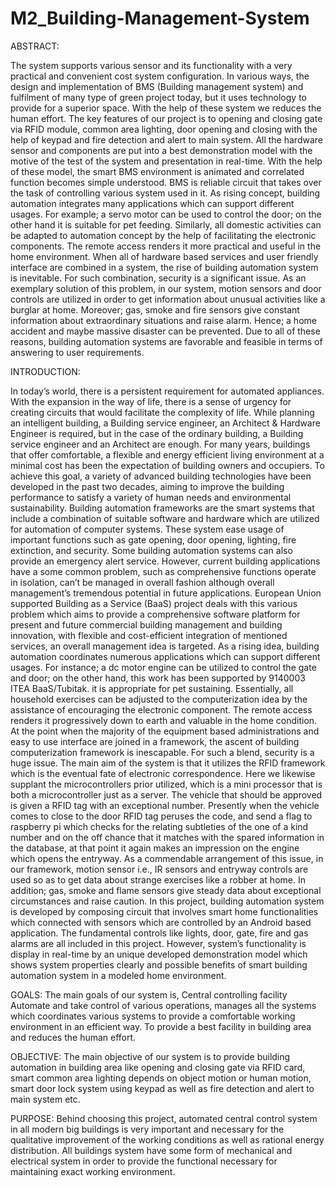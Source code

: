 # M2_Building-Management-System

ABSTRACT:

The system supports various sensor and its functionality with a very practical and convenient cost system configuration. In various ways, the design and implementation of BMS (Building management system) and fulfilment of many type of green project today, but it uses technology to provide for a superior space. With the help of these system we reduces the human effort. The key features of our project is to opening and closing gate via RFID module, common area lighting, door opening and closing with the help of keypad and fire detection and alert to main system. All the hardware sensor and components are put into a best demonstration model with the motive of the test of the system and presentation in real-time. With the help of these model, the smart BMS environment is animated and correlated function becomes simple understood. BMS is reliable circuit that takes over the task of controlling various system used in it.
As rising concept, building automation integrates many applications which can support different usages. For example; a servo motor can be used to control the door; on the other hand it is suitable for pet feeding. Similarly, all domestic activities can be adapted to automation concept by the help of facilitating the electronic components.
The remote access renders it more practical and useful in the home environment. When all of hardware based services and user friendly interface are combined in a system, the rise of building automation system is inevitable. For such combination, security is a significant issue. As an exemplary solution of this problem, in our system, motion sensors and door controls are utilized in order to get information about unusual activities like a burglar at home. Moreover; gas, smoke and fire sensors give constant information about extraordinary situations and raise alarm. Hence; a home accident and maybe massive disaster can be prevented. Due to all of these reasons, building automation systems are favorable and feasible in terms of answering to user requirements.




INTRODUCTION:

In today’s world, there is a persistent requirement for automated appliances. With the expansion in the way of life, there is a sense of urgency for creating circuits that would facilitate the complexity of life. While planning an intelligent building, a Building service engineer, an Architect & Hardware Engineer is required, but in the case of the ordinary building, a Building service engineer and an Architect are enough. For many years, buildings that offer comfortable, a flexible and energy efficient living environment at a minimal cost has been the expectation of building owners and occupiers. To achieve this goal, a variety of advanced building technologies have been developed in the past two decades, aiming to improve the building performance to satisfy a variety of human needs and environmental sustainability. Building automation frameworks are the smart systems that include a combination of suitable software and hardware which are utilized for automation of computer systems. These system ease usage of important functions such as gate opening, door opening, lighting, fire extinction, and security. Some building automation systems can also provide an emergency alert service. However, current building applications have a some common problem, such as comprehensive functions operate in isolation, can’t be managed in overall fashion although overall management’s tremendous potential in future applications. 
European Union supported Building as a Service (BaaS) project deals with this various problem which aims to provide a comprehensive software platform for present and future commercial building management and building innovation, with flexible and cost-efficient integration of mentioned services, an overall management idea is targeted. As a rising idea, building automation coordinates numerous applications which can support different usages. For instance; a dc motor engine can be utilized to control the gate and door; on the other hand, this work has been supported by 9140003 ITEA BaaS/Tubitak. it is appropriate for pet sustaining. Essentially, all household exercises can be adjusted to the computerization idea by the assistance of encouraging the electronic component. The remote access renders it progressively down to earth and valuable in the home condition. At the point when the majority of the equipment based administrations and easy to use interface are joined in a framework, the ascent of building computerization framework is inescapable. For such a blend, security is a huge issue.
The main aim of the system is that it utilizes the RFID framework which is the eventual fate of electronic correspondence. Here we likewise supplant the microcontrollers prior utilized, which is a mini processor that is both a microcontroller just as a server. The vehicle that should be approved is given a RFID tag with an exceptional number. Presently when the vehicle comes to close to the door RFID tag peruses the code, and send a flag to raspberry pi which checks for the relating subtleties of the one of a kind number and on the off chance that it matches with the spared information in the database, at that point it again makes an impression on the engine which opens the entryway. 
 As a commendable arrangement of this issue, in our framework, motion sensor i.e., IR sensors and entryway controls are used so as to get data about strange exercises like a robber at home. In addition; gas, smoke and flame sensors give steady data about exceptional circumstances and raise caution. In this project, building automation system is developed by composing circuit that involves smart home functionalities which connected with sensors which are controlled by an Android based application. The fundamental controls like lights, door, gate, fire and gas alarms are all included in this project. However, system’s functionality is display in real-time by an unique developed demonstration model which shows system properties clearly and possible benefits of smart building automation system in a modeled home environment.


GOALS:
The main goals of our system is, Central controlling facility Automate and take control of various operations, manages all the systems which coordinates various systems to provide a comfortable working environment in an efficient way. To provide a best facility in building area and reduces the human effort.

OBJECTIVE:
The main objective of our system is to provide building automation in building area like opening and closing gate via RFID card, smart common area lighting depends on object motion or human motion, smart door lock system using keypad as well as fire detection and alert to main system etc.

PURPOSE:
Behind choosing this project, automated central control system in all modern big buildings is very important and necessary for the qualitative improvement of the working conditions as well as rational energy distribution. All buildings system have some form of mechanical and electrical system in order to provide the functional necessary for maintaining exact working environment.
